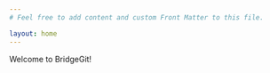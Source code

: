 ```yaml
---
# Feel free to add content and custom Front Matter to this file.

layout: home
---
```


Welcome to BridgeGit!
